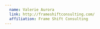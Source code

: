 ```yaml
---
  name: Valerie Aurora
  link: http://frameshiftconsulting.com/
  affiliation: Frame Shift Consulting
---
```

